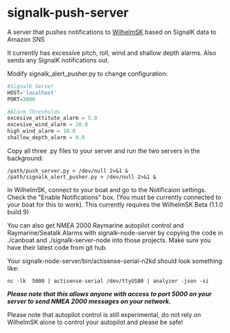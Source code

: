 # signalk-push-server
A server that pushes notifications to [WilhelmSK](https://itunes.apple.com/us/app/wilhelmsk/id1150499484?mt=8) based on SignalK data to Amazon SNS

It currently has excessive pitch, roll, wind and shallow depth alarms. Also sends any SignalK notifications out.

Modify signalk_alert_pusher.py to change configuration:

```python
#SignalK Server
HOST='localhost'
PORT=3000

#Alarm Thresholds
excesive_attitute_alarm = 5.0
excesive_wind_alarm = 20.0
high_wind_alarm = 10.0
shallow_depth_alarm = 8.0
```

Copy all three .py files to your server and run the two servers in the background:
```
/path/push_server.py > /dev/null 2>&1 &
/path/signalk_alert_pusher.py > /dev/null 2>&1 &
```

In WilhelmSK, connect to your boat and go to the Notificaion settings. Check the "Enable Notifications" box. (You must be currently connected to your boat for this to work).
This currently requires the WilhelmSK Beta (1.1.0 build 9)

You can also get NMEA 2000 Raymarine autopilot control and Raymarine/Seatalk Alarms with signalk-node-server by copying the code in ./canboat and ./signalk-server-node into those projects. Make sure you have their latest code from git hub.

Your signalk-node-server/bin/actisense-serial-n2kd should look something like:

```
nc -lk  5000 | actisense-serial /dev/ttyUSB0 | analyzer -json -si
```

***Please note that this allows anyone with access to port 5000 on your server to send NMEA 2000 messages on your network.***

Please note that autopilot control is still experimental, do not rely on WilhelmSK alone to control your autopilot and please be safe!
